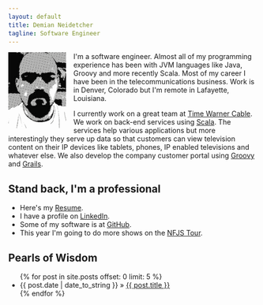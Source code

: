 ```yaml
---
layout: default
title: Demian Neidetcher 
tagline: Software Engineer 
---
```

<img align="left" style="padding-right:15px;" src="/assets/images/demian_headshot.png"> 

I'm a software engineer.  Almost all of my programming experience has been with JVM languages
like Java, Groovy and more recently Scala.  Most of my career I have been in the
telecommunications business.  Work is in Denver, Colorado but I'm remote in 
Lafayette, Louisiana.

I currently work on a great team at [Time Warner Cable](http://www.timewarnercable.com/).  We work on back-end services
using [Scala](http://www.scala-lang.org/).  The services help various applications but more interestingly they 
serve up data so that customers can view television content on their IP devices like
tablets, phones, IP enabled televisions and whatever else.
We also develop the company customer portal using [Groovy](http://groovy.codehaus.org/) and 
[Grails](http://grails.org/).

## Stand back, I'm a professional
- Here's my [Resume](/resume.html).
- I have a profile on [LinkedIn](http://www.linkedin.com/in/demian0311).
- Some of my software is at [GitHub](https://github.com/demian0311).
- This year I'm going to do more shows on the [NFJS Tour](http://www.nofluffjuststuff.com).


## Pearls of Wisdom 
<ul class="posts">
  {% for post in site.posts offset: 0 limit: 5 %}
    <li><span>{{ post.date | date_to_string }}</span> &raquo; <a href="{{ BASE_PATH }}{{ post.url }}">{{ post.title }}</a></li>
  {% endfor %}
</ul>

